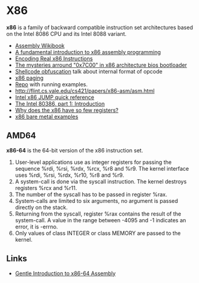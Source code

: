 # X86

**x86** is a family of backward compatible instruction set architectures
based on the Intel 8086 CPU and its Intel 8088 variant.

 - [Assembly Wikibook](https://en.wikibooks.org/wiki/X86_Assembly)
 - [A fundamental introduction to x86 assembly programming](https://www.nayuki.io/page/a-fundamental-introduction-to-x86-assembly-programming)
 - [Encoding Real x86 Instructions](http://www.c-jump.com/CIS77/CPU/x86/lecture.html)
 - [The mysteries arround "0x7C00" in x86 architecture bios bootloader](http://www.glamenv-septzen.net/en/view/6)
 - [Shellcode obfuscation](https://breakdev.org/x86-shellcode-obfuscation-part-2/) talk about internal format of opcode
 - [x86 paging](http://www.cirosantilli.com/x86-paging/)
 - [Repo](https://github.com/cirosantilli/x86-assembly-cheat) with running examples.
 - http://flint.cs.yale.edu/cs421/papers/x86-asm/asm.html
 - [Intel x86 JUMP quick reference](http://unixwiz.net/techtips/x86-jumps.html)
 - [The Intel 80386, part 1: Introduction](https://blogs.msdn.microsoft.com/oldnewthing/20190121-00/?p=100745)
 - [Why does the x86 have so few registers?](https://blogs.msdn.microsoft.com/oldnewthing/20040105-00/?p=41203)
 - [x86 bare metal examples](https://github.com/cirosantilli/x86-bare-metal-examples)

## AMD64

**x86-64** is the 64-bit version of the x86 instruction set. 

1. User-level applications use as integer registers for passing the sequence %rdi, %rsi, %rdx, %rcx, %r8 and %r9. The kernel interface uses %rdi, %rsi, %rdx, %r10, %r8 and %r9.
2. A system-call is done via the syscall instruction. The kernel destroys registers %rcx and %r11.
3. The number of the syscall has to be passed in register %rax.
4. System-calls are limited to six arguments, no argument is passed directly on the stack.
5. Returning from the syscall, register %rax contains the result of the system-call. A value in the range between -4095 and -1 indicates an error, it is -errno.
6. Only values of class INTEGER or class MEMORY are passed to the kernel.

## Links

 - [Gentle Introduction to x86-64 Assembly](http://www.x86-64.org/documentation/assembly.html)


